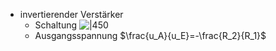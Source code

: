 - invertierender Verstärker
	- Schaltung ![|450](https://raw.githubusercontent.com/ICH-BIN-HXM/images/main/pictures_Obsidian/ETRO2_invertierender%20Verst%C3%A4rker.png)
	- Ausgangsspannung $\frac{u_A}{u_E}=-\frac{R_2}{R_1}$ 




